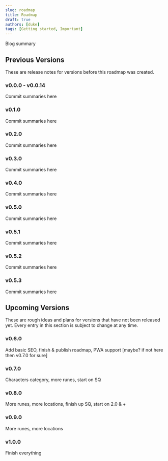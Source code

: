 ```yaml
---
slug: roadmap
title: Roadmap
draft: true
authors: [duke]
tags: [Getting started, Important]
---
```


Blog summary

<!-- truncate -->

## Previous Versions

These are release notes for versions before this roadmap was created.

### v0.0.0 - v0.0.14

Commit summaries here

### v0.1.0

Commit summaries here

### v0.2.0

Commit summaries here

### v0.3.0

Commit summaries here

### v0.4.0

Commit summaries here

### v0.5.0

Commit summaries here

### v0.5.1

Commit summaries here

### v0.5.2

Commit summaries here

### v0.5.3

Commit summaries here

## Upcoming Versions

These are rough ideas and plans for versions that have not been released yet. Every entry in this section is subject to change at any time.

### v0.6.0

Add basic SEO, finish & publish roadmap, PWA support [maybe? if not here then v0.7.0 for sure]

### v0.7.0

Characters category, more runes, start on SQ

### v0.8.0

More runes, more locations, finish up SQ, start on 2.0 & +

### v0.9.0

More runes, more locations

### v1.0.0

Finish everything